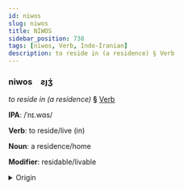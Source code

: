```yaml
---
id: niwos
slug: niwos
title: NİWOS
sidebar_position: 738
tags: [niwos, Verb, Indo-Iranian]
description: to reside in (a residence) § Verb
---
```


### niwos&emsp;<span kind="abugida">ƨȷʒ́</span>

*to reside in (a residence)* **§** [Verb](../../tags/Verb)

**IPA**: /ˈnɪ.wɑs/

**Verb**: to reside/live (in)

**Noun**: a residence/home

**Modifier**: residable/livable

<details>
    <summary>Origin</summary>
    Hindi निवास nivās [n̪ɪ.ʋäːs̪]<br/>
    <em>Indo-Iranian Language Family</em>
</details>